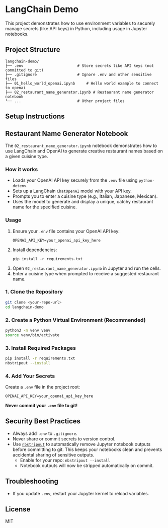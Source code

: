 # LangChain Demo

This project demonstrates how to use environment variables to securely manage secrets (like API keys) in Python, including usage in Jupyter notebooks.

## Project Structure

```
langchain-demo/
├── .env                        # Store secrets like API keys (not committed to git)
├── .gitignore                  # Ignore .env and other sensitive files
├── 01_hello_world_openai.ipynb     # Hello world example to connect to openai
├── 02_restaurant_name_generator.ipynb # Restaurant name generator notebook
└── ...                         # Other project files
```

## Setup Instructions
## Restaurant Name Generator Notebook

The `02_restaurant_name_generator.ipynb` notebook demonstrates how to use LangChain and OpenAI to generate creative restaurant names based on a given cuisine type.

### How it works
- Loads your OpenAI API key securely from the `.env` file using `python-dotenv`.
- Sets up a LangChain `ChatOpenAI` model with your API key.
- Prompts you to enter a cuisine type (e.g., Italian, Japanese, Mexican).
- Uses the model to generate and display a unique, catchy restaurant name for the specified cuisine.

### Usage
1. Ensure your `.env` file contains your OpenAI API key:
   ```
   OPENAI_API_KEY=your_openai_api_key_here
   ```
2. Install dependencies:
   ```
   pip install -r requirements.txt
   ```
3. Open `02_restaurant_name_generator.ipynb` in Jupyter and run the cells.
4. Enter a cuisine type when prompted to receive a suggested restaurant name.

### 1. Clone the Repository
```bash
git clone <your-repo-url>
cd langchain-demo
```

### 2. Create a Python Virtual Environment (Recommended)
```bash
python3 -m venv venv
source venv/bin/activate
```

### 3. Install Required Packages
```bash
pip install -r requirements.txt
nbstripout --install
```

### 4. Add Your Secrets
Create a `.env` file in the project root:
```
OPENAI_API_KEY=your_openai_api_key_here
```

**Never commit your `.env` file to git!**

## Security Best Practices
- Always add `.env` to `.gitignore`.
- Never share or commit secrets to version control.
- Use [`nbstripout`](https://github.com/kynan/nbstripout) to automatically remove Jupyter notebook outputs before committing to git. This keeps your notebooks clean and prevents accidental sharing of sensitive outputs.
  - Enable for your repo: `nbstripout --install`
  - Notebook outputs will now be stripped automatically on commit.

## Troubleshooting
- If you update `.env`, restart your Jupyter kernel to reload variables.

## License
MIT
